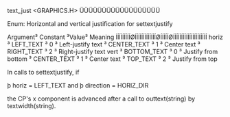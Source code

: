 
  text_just                    <GRAPHICS.H>
 ÜÜÜÜÜÜÜÜÜÜÜÜÜÜÜÜÜÜ

 Enum: Horizontal and vertical justification for settextjustify

  Argument³ Constant    ³Value³ Meaning
 ÍÍÍÍÍÍÍÍÍØÍÍÍÍÍÍÍÍÍÍÍÍÍØÍÍÍÍÍØÍÍÍÍÍÍÍÍÍÍÍÍÍÍÍÍÍÍÍÍÍ
  horiz   ³ LEFT_TEXT   ³  0  ³ Left-justify text
          ³ CENTER_TEXT ³  1  ³ Center text
          ³ RIGHT_TEXT  ³  2  ³ Right-justify text
  vert    ³ BOTTOM_TEXT ³  0  ³ Justify from bottom
          ³ CENTER_TEXT ³  1  ³ Center text
          ³ TOP_TEXT    ³  2  ³ Justify from top

In calls to settextjustify, if

  þ horiz     = LEFT_TEXT and
  þ direction = HORIZ_DIR

the CP's x component is advanced after a call to outtext(string) by
textwidth(string).
